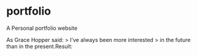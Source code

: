 # portfolio 
A Personal portfolio website

As Grace Hopper said: > I’ve always been more interested > in the future than in the present.Result:
